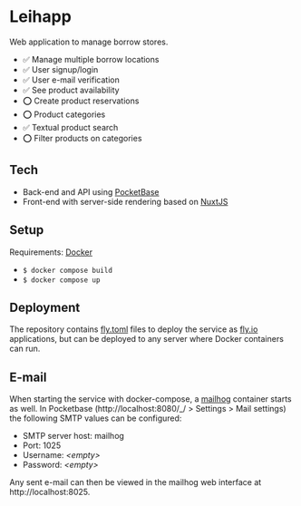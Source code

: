 # Leihapp

Web application to manage borrow stores.

- ✅ Manage multiple borrow locations
- ✅ User signup/login
- ✅ User e-mail verification
- ✅ See product availability
- ⭕️ Create product reservations
- ⭕️ Product categories
- ✅ Textual product search
- ⭕️ Filter products on categories

## Tech

- Back-end and API using [PocketBase](https://pocketbase.io/)
- Front-end with server-side rendering based on [NuxtJS](https://nuxt.com/)

## Setup

Requirements: [Docker](https://www.docker.com/)

- `$ docker compose build`
- `$ docker compose up`

## Deployment

The repository contains [fly.toml](https://fly.io/docs/reference/configuration/)
files to deploy the service as [fly.io](https://fly.io) applications, but can be
deployed to any server where Docker containers can run.

## E-mail

When starting the service with docker-compose, a [mailhog](https://hub.docker.com/r/mailhog/mailhog)
container starts as well. In Pocketbase (http://localhost:8080/\_/ > Settings > Mail settings) the
following SMTP values can be configured:

- SMTP server host: mailhog
- Port: 1025
- Username: _\<empty>_
- Password: _\<empty>_

Any sent e-mail can then be viewed in the mailhog web interface at http://localhost:8025.
